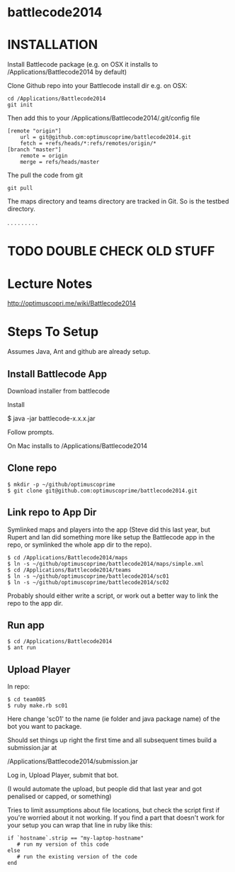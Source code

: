 battlecode2014
==============

INSTALLATION
============

Install Battlecode package (e.g. on OSX it installs to /Applications/Battlecode2014 by default)

Clone Github repo into your Battlecode install dir e.g. on OSX:

```
cd /Applications/Battlecode2014
git init
```

Then add this to your /Applications/Battlecode2014/.git/config file

```
[remote "origin"]
    url = git@github.com:optimuscoprime/battlecode2014.git
    fetch = +refs/heads/*:refs/remotes/origin/*
[branch "master"]
    remote = origin
    merge = refs/heads/master
```

The pull the code from git

```
git pull
```

The maps directory and teams directory are tracked in Git. So is the testbed directory.

.
.
.
.
.
.
.
.
.

TODO DOUBLE CHECK OLD STUFF
=========

Lecture Notes
=============

http://optimuscopri.me/wiki/Battlecode2014


Steps To Setup
==============

Assumes Java, Ant and github are already setup.

## Install Battlecode App

Download installer from battlecode

Install

$ java -jar battlecode-x.x.x.jar

Follow prompts.

On Mac installs to /Applications/Battlecode2014

## Clone repo

```
$ mkdir -p ~/github/optimuscoprime
$ git clone git@github.com:optimuscoprime/battlecode2014.git
```

## Link repo to App Dir

Symlinked maps and players into the app
(Steve did this last year, but Rupert and Ian did something more like setup
the Battlecode app in the repo, or symlinked the whole app dir to the repo).

```
$ cd /Applications/Battlecode2014/maps
$ ln -s ~/github/optimuscoprime/battlecode2014/maps/simple.xml
$ cd /Applications/Battlecode2014/teams
$ ln -s ~/github/optimuscoprime/battlecode2014/sc01
$ ln -s ~/github/optimuscoprime/battlecode2014/sc02
```

Probably should either write a script, or work out a better way to link
the repo to the app dir.

## Run app

```
$ cd /Applications/Battlecode2014
$ ant run
```

## Upload Player

In repo:

```
$ cd team085
$ ruby make.rb sc01
```

Here change 'sc01' to the name (ie folder and java package name) of the bot you want to package.

Should set things up right the first time and all subsequent times build a submission.jar at

/Applications/Battlecode2014/submission.jar

Log in, Upload Player, submit that bot.

(I would automate the upload, but people did that last year and got penalised or capped, or something)

Tries to limit assumptions about file locations, but check the script first if you're worried about it not working.
If you find a part that doesn't work for your setup you can wrap that line in ruby like this:

```
if `hostname`.strip == "my-laptop-hostname"
   # run my version of this code
else
   # run the existing version of the code
end
```



